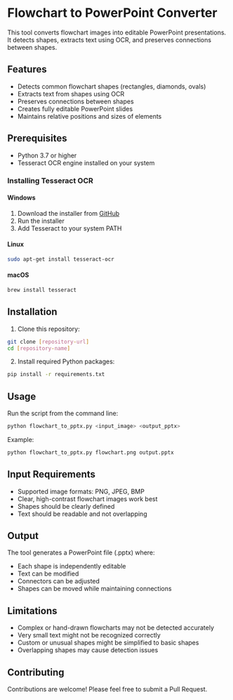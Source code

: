 # Flowchart to PowerPoint Converter

This tool converts flowchart images into editable PowerPoint presentations. It detects shapes, extracts text using OCR, and preserves connections between shapes.

## Features

- Detects common flowchart shapes (rectangles, diamonds, ovals)
- Extracts text from shapes using OCR
- Preserves connections between shapes
- Creates fully editable PowerPoint slides
- Maintains relative positions and sizes of elements

## Prerequisites

- Python 3.7 or higher
- Tesseract OCR engine installed on your system

### Installing Tesseract OCR

#### Windows
1. Download the installer from [GitHub](https://github.com/UB-Mannheim/tesseract/wiki)
2. Run the installer
3. Add Tesseract to your system PATH

#### Linux
```bash
sudo apt-get install tesseract-ocr
```

#### macOS
```bash
brew install tesseract
```

## Installation

1. Clone this repository:
```bash
git clone [repository-url]
cd [repository-name]
```

2. Install required Python packages:
```bash
pip install -r requirements.txt
```

## Usage

Run the script from the command line:

```bash
python flowchart_to_pptx.py <input_image> <output_pptx>
```

Example:
```bash
python flowchart_to_pptx.py flowchart.png output.pptx
```

## Input Requirements

- Supported image formats: PNG, JPEG, BMP
- Clear, high-contrast flowchart images work best
- Shapes should be clearly defined
- Text should be readable and not overlapping

## Output

The tool generates a PowerPoint file (.pptx) where:
- Each shape is independently editable
- Text can be modified
- Connectors can be adjusted
- Shapes can be moved while maintaining connections

## Limitations

- Complex or hand-drawn flowcharts may not be detected accurately
- Very small text might not be recognized correctly
- Custom or unusual shapes might be simplified to basic shapes
- Overlapping shapes may cause detection issues

## Contributing

Contributions are welcome! Please feel free to submit a Pull Request. 